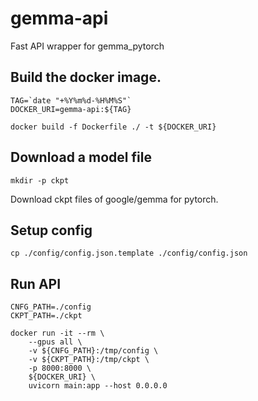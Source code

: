 # gemma-api
Fast API wrapper for gemma_pytorch

## Build the docker image.
```
TAG=`date "+%Y%m%d-%H%M%S"`
DOCKER_URI=gemma-api:${TAG}

docker build -f Dockerfile ./ -t ${DOCKER_URI}
```

## Download a model file
```
mkdir -p ckpt
```
Download ckpt files of google/gemma for pytorch.

## Setup config
```
cp ./config/config.json.template ./config/config.json
```

## Run API
```
CNFG_PATH=./config
CKPT_PATH=./ckpt

docker run -it --rm \
    --gpus all \
    -v ${CNFG_PATH}:/tmp/config \
    -v ${CKPT_PATH}:/tmp/ckpt \
    -p 8000:8000 \
    ${DOCKER_URI} \
    uvicorn main:app --host 0.0.0.0
```
